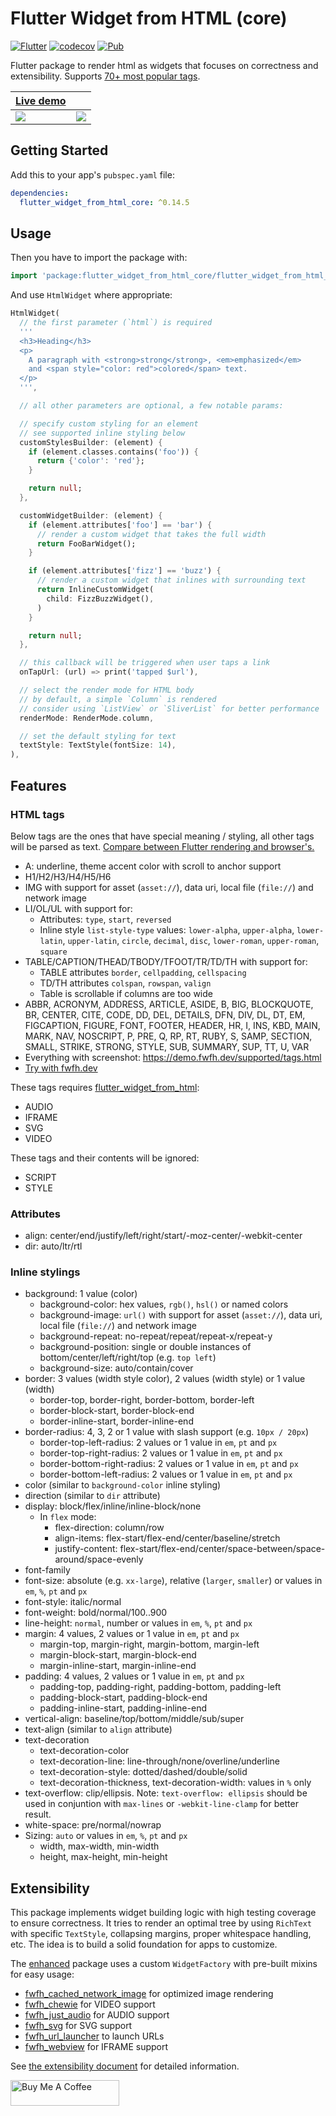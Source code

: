# Flutter Widget from HTML (core)

[![Flutter](https://github.com/daohoangson/flutter_widget_from_html/actions/workflows/flutter.yml/badge.svg)](https://github.com/daohoangson/flutter_widget_from_html/actions/workflows/flutter.yml)
[![codecov](https://codecov.io/gh/daohoangson/flutter_widget_from_html/branch/master/graph/badge.svg)](https://codecov.io/gh/daohoangson/flutter_widget_from_html)
[![Pub](https://img.shields.io/pub/v/flutter_widget_from_html_core.svg)](https://pub.dev/packages/flutter_widget_from_html_core)
  
Flutter package to render html as widgets that focuses on correctness and extensibility.
Supports [70+ most popular tags](https://demo.fwfh.dev/supported/tags.html).

| [Live demo](https://demo.fwfh.dev/#/helloworldcore)                                                                                 |                                                                                                                                     |
|-------------------------------------------------------------------------------------------------------------------------------------|-------------------------------------------------------------------------------------------------------------------------------------|
| ![](https://raw.githubusercontent.com/daohoangson/flutter_widget_from_html/0001010/packages/core/example/HelloWorldCoreScreen1.gif) | ![](https://raw.githubusercontent.com/daohoangson/flutter_widget_from_html/0001010/packages/core/example/HelloWorldCoreScreen2.jpg) |

## Getting Started

Add this to your app's `pubspec.yaml` file:

```yaml
dependencies:
  flutter_widget_from_html_core: ^0.14.5
```

## Usage

Then you have to import the package with:

```dart
import 'package:flutter_widget_from_html_core/flutter_widget_from_html_core.dart';
```

And use `HtmlWidget` where appropriate:

```dart
HtmlWidget(
  // the first parameter (`html`) is required
  '''
  <h3>Heading</h3>
  <p>
    A paragraph with <strong>strong</strong>, <em>emphasized</em>
    and <span style="color: red">colored</span> text.
  </p>
  ''',

  // all other parameters are optional, a few notable params:

  // specify custom styling for an element
  // see supported inline styling below
  customStylesBuilder: (element) {
    if (element.classes.contains('foo')) {
      return {'color': 'red'};
    }

    return null;
  },

  customWidgetBuilder: (element) {
    if (element.attributes['foo'] == 'bar') {
      // render a custom widget that takes the full width
      return FooBarWidget();
    }

    if (element.attributes['fizz'] == 'buzz') {
      // render a custom widget that inlines with surrounding text
      return InlineCustomWidget(
        child: FizzBuzzWidget(),
      )
    }

    return null;
  },

  // this callback will be triggered when user taps a link
  onTapUrl: (url) => print('tapped $url'),

  // select the render mode for HTML body
  // by default, a simple `Column` is rendered
  // consider using `ListView` or `SliverList` for better performance
  renderMode: RenderMode.column,

  // set the default styling for text
  textStyle: TextStyle(fontSize: 14),
),
```

## Features

### HTML tags

Below tags are the ones that have special meaning / styling, all other tags will be parsed as text.
[Compare between Flutter rendering and browser's.](https://demo.fwfh.dev/supported/tags.html)

- A: underline, theme accent color with scroll to anchor support
- H1/H2/H3/H4/H5/H6
- IMG with support for asset (`asset://`), data uri, local file (`file://`) and network image
- LI/OL/UL with support for:
  - Attributes: `type`, `start`, `reversed`
  - Inline style `list-style-type` values: `lower-alpha`, `upper-alpha`, `lower-latin`, `upper-latin`, `circle`, `decimal`, `disc`, `lower-roman`, `upper-roman`, `square`
- TABLE/CAPTION/THEAD/TBODY/TFOOT/TR/TD/TH with support for:
  - TABLE attributes `border`, `cellpadding`, `cellspacing`
  - TD/TH attributes `colspan`, `rowspan`, `valign`
  - Table is scrollable if columns are too wide
- ABBR, ACRONYM, ADDRESS, ARTICLE, ASIDE, B, BIG, BLOCKQUOTE, BR, CENTER, CITE, CODE,
  DD, DEL, DETAILS, DFN, DIV, DL, DT, EM, FIGCAPTION, FIGURE, FONT, FOOTER, HEADER, HR, I, INS,
  KBD, MAIN, MARK, NAV, NOSCRIPT, P, PRE, Q, RP, RT, RUBY, S, SAMP, SECTION, SMALL,
  STRIKE, STRONG, STYLE, SUB, SUMMARY, SUP, TT, U, VAR
- Everything with screenshot: https://demo.fwfh.dev/supported/tags.html
- [Try with fwfh.dev](https://try.fwfh.dev)

These tags requires [flutter_widget_from_html](https://pub.dev/packages/flutter_widget_from_html):

- AUDIO
- IFRAME
- SVG
- VIDEO

These tags and their contents will be ignored:

- SCRIPT
- STYLE

### Attributes

- align: center/end/justify/left/right/start/-moz-center/-webkit-center
- dir: auto/ltr/rtl

### Inline stylings

- background: 1 value (color)
  - background-color: hex values, `rgb()`, `hsl()` or named colors
  - background-image: `url()` with support for asset (`asset://`), data uri, local file (`file://`) and network image
  - background-repeat: no-repeat/repeat/repeat-x/repeat-y
  - background-position: single or double instances of bottom/center/left/right/top (e.g. `top left`)
  - background-size: auto/contain/cover
- border: 3 values (width style color), 2 values (width style) or 1 value (width)
  - border-top, border-right, border-bottom, border-left
  - border-block-start, border-block-end
  - border-inline-start, border-inline-end
- border-radius: 4, 3, 2 or 1 value with slash support (e.g. `10px / 20px`)
  - border-top-left-radius: 2 values or 1 value in `em`, `pt` and `px`
  - border-top-right-radius: 2 values or 1 value in `em`, `pt` and `px`
  - border-bottom-right-radius: 2 values or 1 value in `em`, `pt` and `px`
  - border-bottom-left-radius: 2 values or 1 value in `em`, `pt` and `px`
- color (similar to `background-color` inline styling)
- direction (similar to `dir` attribute)
- display: block/flex/inline/inline-block/none
  - In `flex` mode:
    - flex-direction: column/row
    - align-items: flex-start/flex-end/center/baseline/stretch
    - justify-content: flex-start/flex-end/center/space-between/space-around/space-evenly
- font-family
- font-size: absolute (e.g. `xx-large`), relative (`larger`, `smaller`) or values in `em`, `%`, `pt` and `px`
- font-style: italic/normal
- font-weight: bold/normal/100..900
- line-height: `normal`, number or values in `em`, `%`, `pt` and `px`
- margin: 4 values, 2 values or 1 value in `em`, `pt` and `px`
  - margin-top, margin-right, margin-bottom, margin-left
  - margin-block-start, margin-block-end
  - margin-inline-start, margin-inline-end
- padding: 4 values, 2 values or 1 value in `em`, `pt` and `px`
  - padding-top, padding-right, padding-bottom, padding-left
  - padding-block-start, padding-block-end
  - padding-inline-start, padding-inline-end
- vertical-align: baseline/top/bottom/middle/sub/super
- text-align (similar to `align` attribute)
- text-decoration
  - text-decoration-color
  - text-decoration-line: line-through/none/overline/underline
  - text-decoration-style: dotted/dashed/double/solid
  - text-decoration-thickness, text-decoration-width: values in `%` only
- text-overflow: clip/ellipsis. Note: `text-overflow: ellipsis` should be used in conjuntion with `max-lines` or `-webkit-line-clamp` for better result.
- white-space: pre/normal/nowrap
- Sizing: `auto` or values in `em`, `%`, `pt` and `px`
  - width, max-width, min-width
  - height, max-height, min-height

## Extensibility

This package implements widget building logic with high testing coverage to ensure correctness. It tries to render an optimal tree by using `RichText` with specific `TextStyle`, collapsing margins, proper whitespace handling, etc. The idea is to build a solid foundation for apps to customize.

The [enhanced](https://pub.dev/packages/flutter_widget_from_html) package uses a custom `WidgetFactory` with pre-built mixins for easy usage:

- [fwfh_cached_network_image](https://pub.dev/packages/fwfh_cached_network_image) for optimized image rendering
- [fwfh_chewie](https://pub.dev/packages/fwfh_chewie) for VIDEO support
- [fwfh_just_audio](https://pub.dev/packages/fwfh_just_audio) for AUDIO support
- [fwfh_svg](https://pub.dev/packages/fwfh_svg) for SVG support
- [fwfh_url_launcher](https://pub.dev/packages/fwfh_url_launcher) to launch URLs
- [fwfh_webview](https://pub.dev/packages/fwfh_webview) for IFRAME support

See [the extensibility document](https://github.com/daohoangson/flutter_widget_from_html/blob/v0.14.2/docs/extensibility.md) for detailed information.

<a href="https://www.buymeacoffee.com/daohoangson" target="_blank"><img src="https://cdn.buymeacoffee.com/buttons/default-orange.png" alt="Buy Me A Coffee" height="41" width="174"></a>
